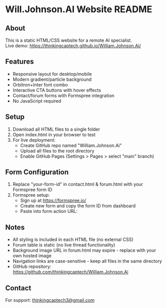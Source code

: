 # Will.Johnson.AI Website README

## About
This is a static HTML/CSS website for a remote AI specialist.  
Live demo: https://thinkingcaptech.github.io/William.Johnson.Ai/

## Features
- Responsive layout for desktop/mobile
- Modern gradient/particle background
- Orbitron+Inter font combo
- Interactive CTA buttons with hover effects
- Contact/forum forms with Formspree integration
- No JavaScript required

## Setup
1. Download all HTML files to a single folder
2. Open index.html in your browser to test
3. For live deployment:
   - Create GitHub repo named "William.Johnson.Ai"
   - Upload all files to the root directory
   - Enable GitHub Pages (Settings > Pages > select "main" branch)

## Form Configuration
1. Replace "your-form-id" in contact.html & forum.html with your Formspree form ID
2. Formspree setup:
   - Sign up at https://formspree.io/
   - Create new form and copy the form ID from dashboard
   - Paste into form action URL:
     <form action="https://formspree.io/f/YOUR_FORM_ID" method="POST">

## Notes
- All styling is included in each HTML file (no external CSS)
- Forum table is static (no live thread functionality)
- Background image URL in forum.html may expire - replace with your own hosted image
- Navigation links are case-sensitive - keep all files in the same directory
- GitHub repository: https://github.com/thinkingcaptech/William.Johnson.Ai

## Contact
For support: thinkingcaptech3@gmail.com
